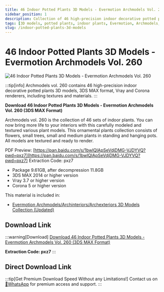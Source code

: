 ```yaml
---
title: 46 Indoor Potted Plants 3D Models - Evermotion Archmodels Vol. 260
sidebar_position: 1
description: Collection of 46 high-precision indoor decorative potted plants 3D models for 3ds Max with Vray and Corona renderers
tags: [3D models, potted plants, indoor plants, Evermotion, Archmodels, 3ds Max]
slug: /indoor-potted-plants-3d-models
---
```

<!--Above is frontmatter Part-generate depend on content meet Google Seo, you need to balance automation efficiency with Google’s core ranking factors—especially E-E-A-T (Experience, Expertise, Authoritativeness, Trustworthiness), -->

<!--First Part-This is Title -->
# 46 Indoor Potted Plants 3D Models - Evermotion Archmodels Vol. 260

<!--Second Part-This is First Banner -->
![46 Indoor Potted Plants 3D Models - Evermotion Archmodels Vol. 260](https://www.gfxcamp.com/wp-content/uploads/2022/11/Evermotion-–-Archmodels-Vol.-260.jpg)

:::tip[info]
Archmodels vol. 260 contains 46 high-precision indoor decorative potted plants 3D models, 3DS MAX format, Vray and Corona renderers, including textures and materials.
:::

**Download 46 Indoor Potted Plants 3D Models - Evermotion Archmodels Vol. 260 (3DS MAX Format)**

Archmodels vol. 260 is the collection of 46 sets of indoor plants. You can now bring more life to your interiors with this carefully modeled and textured various plant models. This ornamental plants collection consists of flowers, small trees, small and medium plants in standing and hanging pots. All models are textured and ready to render.

PDF Preview: [https://pan.baidu.com/s/1bwlQIApSeVdjDMG-VJDYVQ?pwd=pxz7](https://pan.baidu.com/s/1bwlQIApSeVdjDMG-VJDYVQ?pwd=pxz7) Extraction Code: pxz7

- Package 9.61GB, after decompression 11.8GB
- 3DS MAX 2014 or higher version
- Vray 3.7 or higher version
- Corona 5 or higher version

This material is included in:
- [Evermotion Archmodels/Archinteriors/Archexteriors 3D Models Collection (Updated)](https://www.gfxcamp.com/evermotion/)

## Download Link
:::warning[Download]
[Download 46 Indoor Potted Plants 3D Models - Evermotion Archmodels Vol. 260 (3DS MAX Format)](https://pan.baidu.com/s/1bwlQIApSeVdjDMG-VJDYVQ?pwd=pxz7)

**Extraction Code: pxz7**
:::

## Direct Download Link
:::tip[Get Premium Download Speed Without any Limitations!]
Contact us on [💬WhatsApp](https://wa.me/+8613237610083) for premium  access and support.
:::